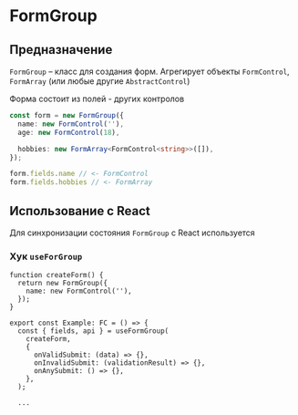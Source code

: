 # FormGroup

## Предназначение

`FormGroup` – класс для создания форм. Агрегирует объекты `FormControl`, `FormArray` (или любые другие `AbstractControl`)

Форма состоит из полей - других контролов

```ts
const form = new FormGroup({
  name: new FormControl(''),
  age: new FormControl(18),

  hobbies: new FormArray<FormControl<string>>([]),
});

form.fields.name // <- FormControl
form.fields.hobbies // <- FormArray
```


## Использование с React

Для синхронизации состояния `FormGroup` с React используется


### Хук `useForGroup`

```tsx
function createForm() {
  return new FormGroup({
    name: new FormControl(''),
  });
}

export const Example: FC = () => {
  const { fields, api } = useFormGroup(
    createForm,
    {
      onValidSubmit: (data) => {},
      onInvalidSubmit: (validationResult) => {},
      onAnySubmit: () => {},
    },
  );

  ...
```

